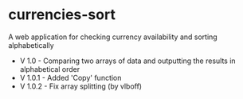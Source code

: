 # currencies-sort
A web application for checking currency availability and sorting alphabetically
* V 1.0 - Comparing two arrays of data and outputting the results in alphabetical order
* V 1.0.1 - Added 'Copy' function
* V 1.0.2 - Fix array splitting (by vlboff)